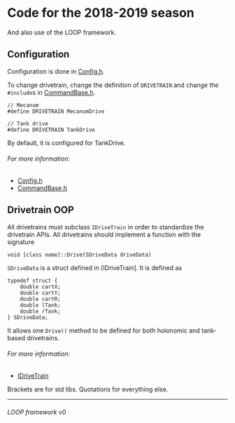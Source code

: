 # Code for the 2018-2019 season
And also use of the LOOP framework.  

## Configuration
Configuration is done in [Config.h](src/Config.h).

To change drivetrain, change the definition of ``DRIVETRAIN`` and change the ``#include``s in [CommandBase.h](src/CommandBase.h).

    // Mecanum
    #define DRIVETRAIN MecanumDrive

	// Tank drive
	#define DRIVETRAIN TankDrive

By default, it is configured for TankDrive.
###### For more information:
* [Config.h](src/Config.h)
* [CommandBase.h](src/CommandBase.h)

## Drivetrain OOP
All drivetrains must subclass ``IDriveTrain`` in order to standardize the drivetrain APIs. All drivetrains
should implement a function with the signature

    void [class name]::Drive(SDriveData driveData)

``SDriveData`` is a struct defined in [IDriveTrain]. It is defined as

    typedef struct {
        double cartX;
        double cartY;
        double cartR;
        double lTank;
        double rTank;
    } SDriveData;

It allows one ``Drive()`` method to be defined for both holonomic and tank-based drivetrains.
###### For more information:
* [IDriveTrain](src/Subsystems/IDriveTrain.h)

Brackets are for std libs.
Quotations for everything else.

---
###### LOOP framework v0